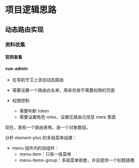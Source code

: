 # 项目逻辑思路

## 动态路由实现

### 资料收集

#### 官网查看

#### vue-admin

- 在导航守卫上添加动态路由

- 需要设置一个路由白名单，用来存放不需要权限的页面
- 权限控制
  - 需要判断 token
  - 需要设置角色 roles，设置在路由元信息 meta 里面

现在，我有一个路由表格，是一个对象数组，

分析 element-plus 的多级菜单组建：

- menu 组件内的自组件：
  - menu-item：只有一级菜单
  - menu-items-group：多级菜单嵌套，并且提供一个标题插槽
